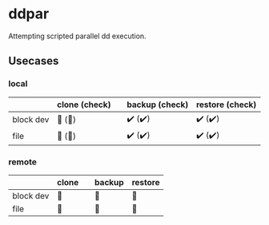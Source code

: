 # ddpar
Attempting scripted parallel dd execution.

## Usecases
### local

| | clone (check) || backup (check) | restore (check) |
|----------|----------|-|----------|----------|
| block dev | :stop_sign: (:stop_sign:) || :heavy_check_mark: (:heavy_check_mark:) | :heavy_check_mark: (:heavy_check_mark:) |
| file | :stop_sign: (:stop_sign:) || :heavy_check_mark: (:heavy_check_mark:) | :heavy_check_mark: (:heavy_check_mark:) |

### remote

| | clone || backup | restore |
|----------|----------|-|----------|----------|
| block dev | :stop_sign: || :stop_sign: | :stop_sign: |
| file | :stop_sign: || :stop_sign: | :stop_sign: |
